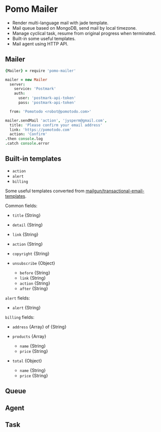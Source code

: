 # Pomo Mailer

* Render multi-language mail with jade template.
* Mail queue based on MongoDB, send mail by local timezone.
* Manage cyclical task, resume from original progress when terminated.
* Built-in some useful templates.
* Mail agent using HTTP API.

## Mailer

```coffee
{Mailer} = require 'pomo-mailer'

mailer = new Mailer
  server:
    service: 'Postmark'
    auth:
      user: 'postmark-api-token'
      pass: 'postmark-api-token'

  from: 'Pomotodo <robot@pomotodo.com>'

mailer.sendMail 'action', 'jysperm@gmail.com',
  title: 'Please confirm your email address'
  link: 'https://pomotodo.com'
  action: 'Confirm'
.then console.log
.catch console.error
```

## Built-in templates

* `action`
* `alert`
* `billing`

Some useful templates converted from [mailgun/transactional-email-templates](https://github.com/mailgun/transactional-email-templates).

Common fields:

* `title` {String}
* `detail` {String}
* `link` {String}
* `action` {String}
* `copyright` {String}

* `unsubscribe` {Object}

  * `before` {String}
  * `link` {String}
  * `action` {String}
  * `after` {String}

`alert` fields:

* `alert` {String}

`billing` fields:

* `address` {Array} of {String}
* `products` {Array}

  * `name` {String}
  * `price` {String}

* `total` {Object}

  * `name` {String}
  * `price` {String}

## Queue

## Agent

## Task
